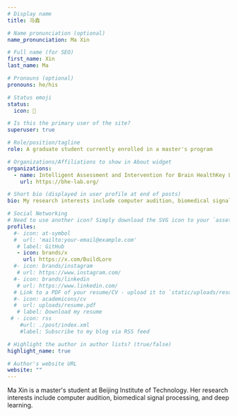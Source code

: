 ```yaml
---
# Display name
title: 马鑫

# Name pronunciation (optional)
name_pronunciation: Ma Xin

# Full name (for SEO)
first_name: Xin
last_name: Ma

# Pronouns (optional)
pronouns: he/his

# Status emoji
status:
  icon: 📙

# Is this the primary user of the site?
superuser: true

# Role/position/tagline
role: A graduate student currently enrolled in a master's program

# Organizations/Affiliations to show in About widget
organizations:
  - name: Intelligent Assessment and Intervention for Brain HealthKey Laboratory of the Ministry of Education
    url: https://bhe-lab.org/

# Short bio (displayed in user profile at end of posts)
bio: My research interests include computer audition, biomedical signal processing, deep learning, and more.

# Social Networking
# Need to use another icon? Simply download the SVG icon to your `assets/media/icons/` folder.
profiles:
  #- icon: at-symbol
  #  url: 'mailto:your-email@example.com'
   # label: GitHub
   - icon: brands/x
     url: https://x.com/BuildLore
  #- icon: brands/instagram
   # url: https://www.instagram.com/
  #- icon: brands/linkedin
   # url: https://www.linkedin.com/
  # Link to a PDF of your resume/CV - upload it to `static/uploads/resume.pdf`
  #- icon: academicons/cv
  #  url: uploads/resume.pdf
   # label: Download my resume
 # - icon: rss
    #url: ./post/index.xml
    #label: Subscribe to my blog via RSS feed

# Highlight the author in author lists? (true/false)
highlight_name: true

# Author's website URL
website: ""
---
```

Ma Xin is a master's student at Beijing Institute of Technology. Her research interests include computer audition, biomedical signal processing, and deep learning.
